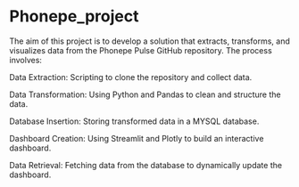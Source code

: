 # Phonepe_project


The aim of this project is to develop a solution that extracts, transforms, and visualizes data from the Phonepe Pulse GitHub repository. The process involves:

Data Extraction: Scripting to clone the repository and collect data.

Data Transformation: Using Python and Pandas to clean and structure the data.

Database Insertion: Storing transformed data in a MYSQL database.

Dashboard Creation: Using Streamlit and Plotly to build an interactive dashboard.

Data Retrieval: Fetching data from the database to dynamically update the dashboard.
